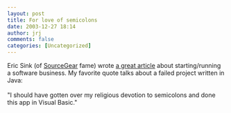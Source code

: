 ```yaml
---
layout: post
title: For love of semicolons
date: 2003-12-27 18:14
author: jrj
comments: false
categories: [Uncategorized]
---
```

Eric Sink (of <a href="http://www.sourcegear.com/" target="_blank">SourceGear</a> fame) wrote <a href="http://msdn.microsoft.com/library/default.asp?url=/library/en-us/dnsoftware/html/software12292003.asp" target="_blank">a great article</a> about starting/running a software business. My favorite quote talks about a failed project written in Java:
<br />
<br />"I should have gotten over my religious devotion to semicolons and done this app in Visual Basic."

